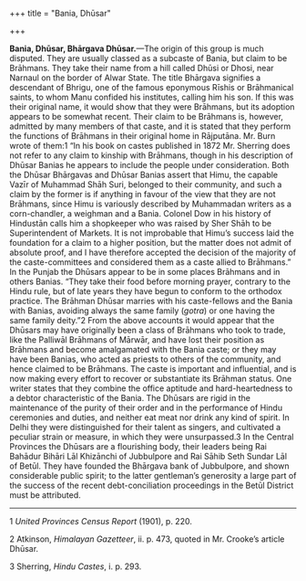 +++
title = "Bania, Dhūsar"

+++

**Bania, Dhūsar, Bhārgava Dhūsar.**—The origin of this group is much disputed. They are usually classed as a subcaste of Bania, but claim to be Brāhmans. They take their name from a hill called Dhūsi or Dhosi, near Narnaul on the border of Alwar State. The title Bhārgava signifies a descendant of Bhrigu, one of the famous eponymous Rīshis or Brāhmanical saints, to whom Manu confided his institutes, calling him his son. If this was their original name, it would show that they were Brāhmans, but its adoption appears to be somewhat recent. Their claim to be Brāhmans is, however, admitted by many members of that caste, and it is stated that they perform the functions of Brāhmans in their original home in Rājputāna. Mr. Burn wrote of them:1 “In his book on castes published in 1872 Mr. Sherring does not refer to any claim to kinship with Brāhmans, though in his description of Dhūsar Banias he appears to include the people under consideration. Both the Dhūsar Bhārgavas and Dhūsar Banias assert that Himu, the capable Vazīr of Muhammad Shāh Suri, belonged to their community, and such a claim by the former is if anything in favour of the view that they are not Brāhmans, since Himu is variously described by Muhammadan writers as a corn-chandler, a weighman and a Bania. Colonel Dow in his history of Hindustān calls him a shopkeeper who was raised by Sher Shāh to be Superintendent of Markets. It is not improbable that Himu’s success laid the foundation for a claim to a higher position, but the matter does not admit of absolute proof, and I have therefore accepted the decision of the majority of the caste-committees and considered them as a caste allied to Brāhmans.” In the Punjab the Dhūsars appear to be in some places Brāhmans and in others Banias. “They take their food before morning prayer, contrary to the Hindu rule, but of late years they have begun to conform to the orthodox practice. The Brāhman Dhūsar marries with his caste-fellows and the Bania with Banias, avoiding always the same family \(*gotra*\) or one having the same family deity.”2 From the above accounts it would appear that the Dhūsars may have originally been a class of Brāhmans who took to trade, like the Palliwāl Brāhmans of Mārwār, and have lost their position as Brāhmans and become amalgamated with the Bania caste; or they may have been Banias, who acted as priests to others of the community, and hence claimed to be Brāhmans. The caste is important and influential, and is now making every effort to recover or substantiate its Brāhman status. One writer states that they combine the office aptitude and hard-heartedness to a debtor characteristic of the Bania. The Dhūsars are rigid in the maintenance of the purity of their order and in the performance of Hindu ceremonies and duties, and neither eat meat nor drink any kind of spirit. In Delhi they were distinguished for their talent as singers, and cultivated a peculiar strain or measure, in which they were unsurpassed.3 In the Central Provinces the Dhūsars are a flourishing body, their leaders being Rai Bahādur Bihāri Lāl Khizānchi of Jubbulpore and Rai Sāhib Seth Sundar Lāl of Betūl. They have founded the Bhārgava bank of Jubbulpore, and shown considerable public spirit; to the latter gentleman’s generosity a large part of the success of the recent debt-conciliation proceedings in the Betūl District must be attributed. 


* * *

1 *United Provinces Census Report* \(1901\), p. 220. 

2 Atkinson, *Himalayan Gazetteer*, ii. p. 473, quoted in Mr. Crooke’s article Dhūsar. 

3 Sherring, *Hindu Castes*, i. p. 293. 



